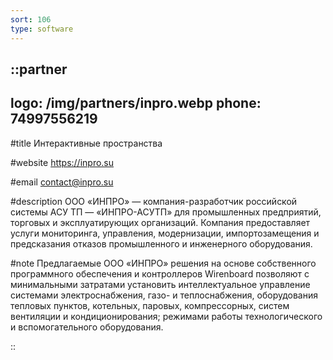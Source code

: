 ```yaml
---
sort: 106
type: software
---
```


::partner
---
logo: /img/partners/inpro.webp
phone: 74997556219
---

#title
Интерактивные пространства

#website
https://inpro.su

#email
contact@inpro.su

#description
ООО «ИНПРО» — компания-разработчик российской системы АСУ ТП — «ИНПРО-АСУТП» для промышленных предприятий, торговых и эксплуатирующих организаций.
Компания предоставляет услуги мониторинга, управления, модернизации, импортозамещения и предсказания отказов промышленного и инженерного оборудования.


#note
Предлагаемые ООО «ИНПРО» решения на основе собственного программного обеспечения и контроллеров Wirenboard позволяют с минимальными затратами установить интеллектуальное управление системами электроснабжения, газо- и теплоснабжения, оборудования тепловых пунктов, котельных, паровых, компрессорных, систем вентиляции и кондиционирования; режимами работы технологического и вспомогательного оборудования.

::
